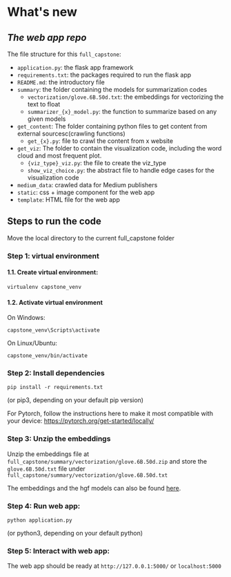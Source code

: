 # What's new 
## _The web app repo_

The file structure for this ```full_capstone```:

- ```application.py```: the flask app framework
- ```requirements.txt```: the packages required to run the flask app
- ```README.md```: the introductory file
- ```summary```: the folder containing the models for summarization codes
    - ```vectorization/glove.6B.50d.txt```: the embeddings for vectorizing the text to float
    - ```summarizer_{x}_model.py```: the function to summarize based on any given models 
- ```get_content```: The folder containing python files to get content from external sourcesc(crawling functions)
    - ```get_{x}.py```: file to crawl the content from x website
- ```get_viz```: The folder to contain the visualization code, including the word cloud and most frequent plot. 
    - ```{viz_type}_viz.py```: the file to create the viz_type
    - ```show_viz_choice.py```: the abstract file to handle edge cases for the visualization code
- ```medium_data```: crawled data for Medium publishers
- ```static```: css + image component for the web app
- ```template```: HTML file for the web app


## Steps to run the code

Move the local directory to the current full_capstone folder

### Step 1: virtual environment
#### 1.1. Create virtual environment:
```
virtualenv capstone_venv
```

#### 1.2. Activate virtual environment
On Windows: 
```
capstone_venv\Scripts\activate
```
On Linux/Ubuntu:
```
capstone_venv/bin/activate
```

### Step 2: Install dependencies
```
pip install -r requirements.txt
```
(or pip3, depending on your default pip version)

For Pytorch, follow the instructions here to make it most compatible with your device: https://pytorch.org/get-started/locally/

### Step 3: Unzip the embeddings
Unzip the embeddings file at ```full_capstone/summary/vectorization/glove.6B.50d.zip``` and store the ```glove.6B.50d.txt``` file under ```full_capstone/summary/vectorization/glove.6B.50d.txt```  

The embeddings and the hgf models can also be found [here](https://drive.google.com/drive/folders/1ifPOnWqUXv2f5NR8nHgdAdUwFQVr-DiO?usp=sharing).

### Step 4: Run web app:
```
python application.py
```
(or python3, depending on your default python)


### Step 5: Interact with web app:
The web app should be ready at ```http://127.0.0.1:5000/``` or ```localhost:5000```
